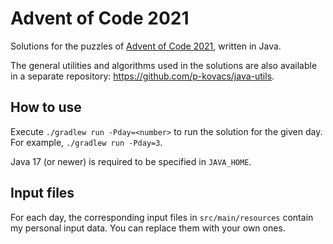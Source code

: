 # Advent of Code 2021

Solutions for the puzzles of [Advent of Code 2021](https://adventofcode.com/2021), written in Java.

The general utilities and algorithms used in the solutions are also available in a separate repository: https://github.com/p-kovacs/java-utils.

## How to use

Execute `./gradlew run -Pday=<number>` to run the solution for the given day. For example, `./gradlew run -Pday=3`.

Java 17 (or newer) is required to be specified in `JAVA_HOME`.

## Input files

For each day, the corresponding input files in `src/main/resources` contain my personal input data.
You can replace them with your own ones.
